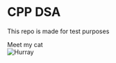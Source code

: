 # CPP DSA
This repo is made for test purposes


Meet my cat <br>
![Hurray](https://media1.tenor.com/images/dd90ae9cb23afba41970f32c3cf833da/tenor.gif?itemid=12718797)